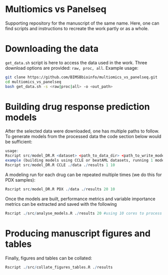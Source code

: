 # Multiomics vs Panelseq

Supporting repository for the manuscript of the same name. Here, one can find scripts and instructions to recreate the work partly or as a whole.


# Downloading the data
```get_data.sh``` script is here to access the data used in the work. Three download options are provided: ```raw, proc, all```. Example usage: 
 ```bash
 git clone https://github.com/BIMSBbioinfo/multiomics_vs_panelseq.git
 cd multiomics_vs_panelseq
 bash get_data.sh -s <raw|proc|all> -o <out_path>
 ```

# Building drug response prediction models

After the selected data were downloaded, one has multiple paths to follow. 
To generate models from the processed data the code section below would be sufficient:

 ```R
 usage:
 Rscript src/model_DR.R <dataset> <path_to_data_dir> <path_to_write_models> <number of runs> <number of cores>
 example (building models using CCLE or beatAML datasets, running 1 modeling run per drug using 10 cores:
 Rscript src/model_DR.R CCLE ./data ./results 1 10
 ```

 A modeling run for each drug can be repeated multiple times (we do this for PDX samples):
 ```R
 Rscript src/model_DR.R PDX ./data ./results 20 10
 ```

Once the models are built, performance metrics and variable importance metrics 
can be extracted and saved with the following
 ```R
 Rscript ./src/analyse_models.R ./results 20 #using 10 cores to process results
 ```

# Producing manuscript figures and tables 

Finally, figures and tables can be collated:
 ```R
 Rscript ./src/collate_figures_tables.R ./results
 ```


